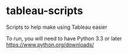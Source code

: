 # tableau-scripts
Scripts to help make using Tableau easier

To run, you will need to have Python 3.3 or later https://www.python.org/downloads/ 
